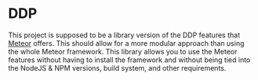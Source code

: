 # DDP

This project is supposed to be a library version of the DDP features that [Meteor](https://meteor.com) offers.
This should allow for a more modular approach than using the whole Meteor framework. This library allows you to use the Meteor features without having to install the framework and without being tied into the NodeJS & NPM versions, build system, and other requirements.
